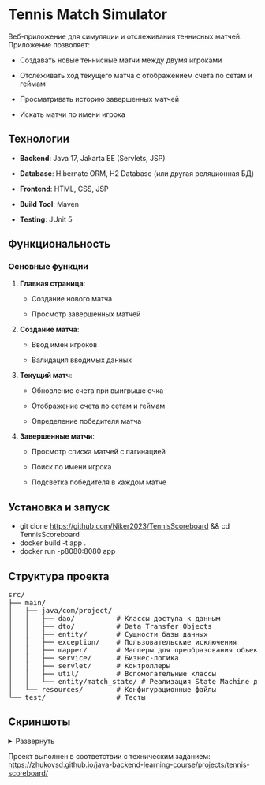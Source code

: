 # Tennis Match Simulator

Веб-приложение для симуляции и отслеживания теннисных матчей. Приложение позволяет:

- Создавать новые теннисные матчи между двумя игроками
    
- Отслеживать ход текущего матча с отображением счета по сетам и геймам
    
- Просматривать историю завершенных матчей
    
- Искать матчи по имени игрока
    

## Технологии

- **Backend**: Java 17, Jakarta EE (Servlets, JSP)
    
- **Database**: Hibernate ORM, H2 Database (или другая реляционная БД)
    
- **Frontend**: HTML, CSS, JSP
    
- **Build Tool**: Maven
    
- **Testing**: JUnit 5
    

## Функциональность

### Основные функции

1. **Главная страница**:
    
    - Создание нового матча
        
    - Просмотр завершенных матчей
        
2. **Создание матча**:
    
    - Ввод имен игроков
        
    - Валидация вводимых данных
        
3. **Текущий матч**:
    
    - Обновление счета при выигрыше очка
        
    - Отображение счета по сетам и геймам
        
    - Определение победителя матча
        
4. **Завершенные матчи**:
    
    - Просмотр списка матчей с пагинацией
        
    - Поиск по имени игрока
        
    - Подсветка победителя в каждом матче
        

## Установка и запуск
   
- git clone https://github.com/Niker2023/TennisScoreboard && cd TennisScoreboard
- docker build -t app .
- docker run -p8080:8080 app

## Структура проекта
<pre>
src/
├── main/
│   ├── java/com/project/
│   │   ├── dao/          # Классы доступа к данным
│   │   ├── dto/          # Data Transfer Objects
│   │   ├── entity/       # Сущности базы данных
│   │   ├── exception/    # Пользовательские исключения
│   │   ├── mapper/       # Мапперы для преобразования объектов
│   │   ├── service/      # Бизнес-логика
│   │   ├── servlet/      # Контроллеры
│   │   ├── util/         # Вспомогательные классы
│   │   └── entity/match_state/ # Реализация State Machine для счета
│   └── resources/        # Конфигурационные файлы
└── test/                 # Тесты
</pre>

## Скриншоты
<details>
<summary>Развернуть</summary>

![ts_home](https://github.com/user-attachments/assets/c09e19b5-1f7e-4e42-900a-1105b9656096)
![ts_newMatch](https://github.com/user-attachments/assets/fac69331-bbf6-4c54-8557-8b0169565953)
![ts_ongoingMatch](https://github.com/user-attachments/assets/77ad1a89-cc26-4550-b92e-8014cdd49e6a)
![ts_finishedMathces](https://github.com/user-attachments/assets/c4a6eaca-4da4-43f1-9415-191b9f049ad4)

</details>

Проект выполнен в соответствии с техническим заданием: <br>
https://zhukovsd.github.io/java-backend-learning-course/projects/tennis-scoreboard/
